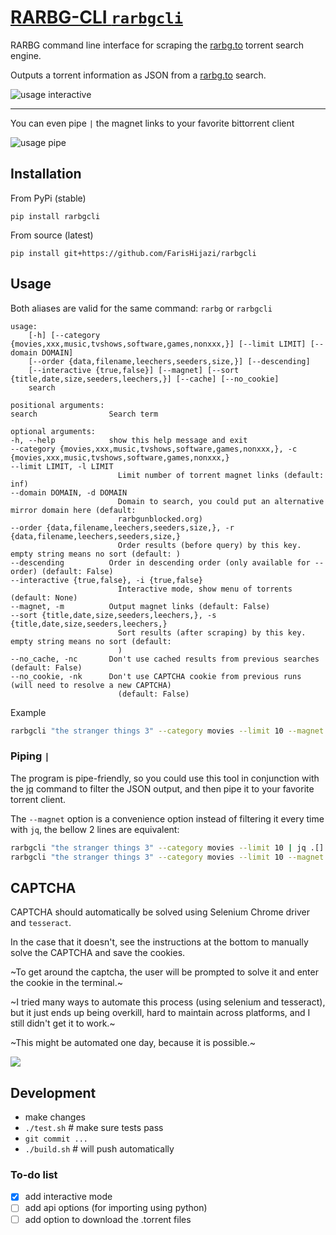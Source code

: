 # [RARBG-CLI `rarbgcli`](https://github.com/FarisHijazi/rarbgcli)

RARBG command line interface for scraping the [rarbg.to](rarbg.to) torrent search engine.

Outputs a torrent information as JSON from a [rarbg.to](rarbg.to) search.

![usage interactive](assets/usage_interactive.gif)

---

You can even pipe `|` the magnet links to your favorite bittorrent client

![usage pipe](assets/usage_pipe_to_client.gif)

## Installation

From PyPi (stable)
    
    pip install rarbgcli

From source (latest)
    
    pip install git+https://github.com/FarisHijazi/rarbgcli

## Usage

Both aliases are valid for the same command: `rarbg` or `rarbgcli`

    usage:
        [-h] [--category {movies,xxx,music,tvshows,software,games,nonxxx,}] [--limit LIMIT] [--domain DOMAIN] 
        [--order {data,filename,leechers,seeders,size,}] [--descending]   
        [--interactive {true,false}] [--magnet] [--sort {title,date,size,seeders,leechers,}] [--cache] [--no_cookie]
        search

    positional arguments:
    search                Search term

    optional arguments:
    -h, --help            show this help message and exit
    --category {movies,xxx,music,tvshows,software,games,nonxxx,}, -c {movies,xxx,music,tvshows,software,games,nonxxx,}
    --limit LIMIT, -l LIMIT
                            Limit number of torrent magnet links (default: inf)
    --domain DOMAIN, -d DOMAIN
                            Domain to search, you could put an alternative mirror domain here (default:       
                            rarbgunblocked.org)
    --order {data,filename,leechers,seeders,size,}, -r {data,filename,leechers,seeders,size,}
                            Order results (before query) by this key. empty string means no sort (default: )  
    --descending          Order in descending order (only available for --order) (default: False)
    --interactive {true,false}, -i {true,false}
                            Interactive mode, show menu of torrents (default: None)
    --magnet, -m          Output magnet links (default: False)
    --sort {title,date,size,seeders,leechers,}, -s {title,date,size,seeders,leechers,}
                            Sort results (after scraping) by this key. empty string means no sort (default:   
                            )
    --no_cache, -nc       Don't use cached results from previous searches (default: False)
    --no_cookie, -nk      Don't use CAPTCHA cookie from previous runs (will need to resolve a new CAPTCHA)  
                            (default: False)

Example

```sh
rarbgcli "the stranger things 3" --category movies --limit 10 --magnet
```

### Piping `|`

The program is pipe-friendly, so you could use this tool in conjunction with the [jq](https://stedolan.github.io/jq/) command to filter the JSON output, and then pipe it to your favorite torrent client.

The `--magnet` option is a convenience option instead of filtering it every time with `jq`, the bellow 2 lines are equivalent:

```sh
rarbgcli "the stranger things 3" --category movies --limit 10 | jq .[].magnet | xargs qbittorrent
rarbgcli "the stranger things 3" --category movies --limit 10 --magnet | xargs qbittorrent
```

## CAPTCHA

CAPTCHA should automatically be solved using Selenium Chrome driver and `tesseract`.

In the case that it doesn't, see the instructions at the bottom to manually solve the CAPTCHA and save the cookies.

~To get around the captcha, the user will be prompted to solve it and enter the cookie in the terminal.~

~I tried many ways to automate this process (using selenium and tesseract), but it just ends up being overkill, hard to maintain across platforms, and I still didn't get it to work.~

~This might be automated one day, because it is possible.~

![](assets/solvingCAPTCHA.gif)

## Development

- make changes
- `./test.sh` # make sure tests pass
- `git commit ...`
- `./build.sh` # will push automatically

### To-do list

- [x] add interactive mode
- [ ] add api options (for importing using python)
- [ ] add option to download the .torrent files
